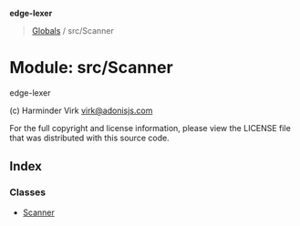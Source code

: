 **edge-lexer**

> [Globals](../README.md) / src/Scanner

# Module: src/Scanner

edge-lexer

(c) Harminder Virk <virk@adonisjs.com>

For the full copyright and license information, please view the LICENSE
file that was distributed with this source code.

## Index

### Classes

* [Scanner](../classes/src_scanner.scanner.md)
